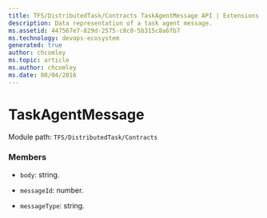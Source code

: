 ```yaml
---
title: TFS/DistributedTask/Contracts TaskAgentMessage API | Extensions for Azure DevOps Services
description: Data representation of a task agent message.
ms.assetid: 447567e7-829d-2575-c8c0-5b315c8a6fb7
ms.technology: devops-ecosystem
generated: true
author: chcomley
ms.topic: article
ms.author: chcomley
ms.date: 08/04/2016
---
```


# TaskAgentMessage

Module path: `TFS/DistributedTask/Contracts`

### Members

* `body`: string.

* `messageId`: number.

* `messageType`: string.
